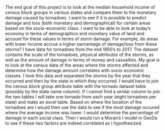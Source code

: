   The end goal of this project is to look at the median household income of census block groups in various states and compare 
them to the monetary damage caused by tornadoes. I want to see if it is possible to predict damage and loss (both monetary 
and demographical) for certain areas based on the socio-economic class. I want to be able to look at today’s economy in terms
of demographics and monetary value of land and account for these values in terms of storm damage. For example, do areas with 
lower income accrue a higher percentage of damage/loss from these storms? I have data for tornadoes from the mid 1950’s to 2017. 
The dataset contains the scale of the tornadoes, physical attributes of the storms, as well as the amount of damage in terms of 
money and casualties. My goal is to look at the census data of the areas where the storms affected and determine how the damage 
amount correlates with socio-economic classes. 
  I took this data and separated the storms by the year that they occurred and then by the state in which they occurred.  I would 
have to join the census block group attribute table with the tornado dataset table (possibly by the state name column). If I 
cannot find a similar column to join the two tables I will take one tornado from each year (eight tornadoes per state) and make 
an excel table. Based on where the location of the tornadoes are I would then use the data to see if the most damage occured where the average income was lower. I would determine the percentage of damage in each social class. Then I would run a Moran’s I model in GeoDa to see if these two factors are indeed correlated as I hypothesized. 
